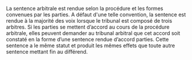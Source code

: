 La sentence arbitrale est rendue selon la procédure et les formes convenues par les parties.
A défaut d'une telle convention, la sentence est rendue à la majorité des voix lorsque le
tribunal est composé de trois arbitres.
Si les parties se mettent d’accord au cours de la procédure arbitrale, elles peuvent
demander au tribunal arbitral que cet accord soit constaté en la forme d’une sentence
rendue d’accord parties. Cette sentence a le même statut et produit les mêmes effets que
toute autre sentence mettant fin au différend.